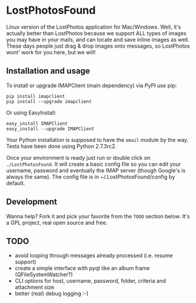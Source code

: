 LostPhotosFound
===============

Linux version of the LostPhotos application for Mac/Windows. Well, it's actually better than LostPhotos because we support ALL types of images you may have in your mails, and can locate and save inline images as well. These days people just drag & drop images onto messages, so LostPhotos wont' work for you here, but we will!

Installation and usage
----------------------

To install or upgrade IMAPClient (main dependency) via PyPI use pip:

```
pip install imapclient 
pip install --upgrade imapclient
```

Or using  EasyInstall:

```
easy_install IMAPClient
easy_install --upgrade IMAPClient
```

Your Python installation is supposed to have the ```email``` module by the way. Tests have been done using Python 2.7.3rc2.

Once your environment is ready just run or double click on ```./LostPhotosFound```. It will create a basic config file so you can edit your username, password and eventually the IMAP server (though Google's is always the same). The config file is in ~/.LostPhotosFound/config by default.

Development
-----------

Wanna help? Fork it and pick your favorite from the ```TODO``` section below. It's a GPL project, real open source and free.

TODO
----

- avoid looping through messages already processed (i.e. resume support)
- create a simple interface with pyqt like an album frame (QFileSystemWatcher?)
- CLI options for host, username, password, folder, criteria and attachment size
- better (real) debug logging :-)
